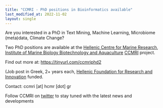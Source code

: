 ```yaml
---
title: "CCMRI - PhD positions in Bioinformatics available"
last_modified_at: 2022-11-02
layout: single
---
```


Are you interested in a PhD in Text Mining, Machine Learning, Microbiome (meta)data, Climate Change? 

Two PhD positions are available at the [Hellenic Centre for Marine Research](http://www.hcmr.gr/), [Institute of Marine Biology Biotechnology and Aquaculture](https://imbbc.hcmr.gr/) [CCMRI](http://ccmri.hcmr.gr) project. 

Find out more at: https://tinyurl.com/ccmriphd2 

(Job post in Greek, 2+ years each, [Hellenic Foundation for Research and Innovation](https://www.elidek.gr/) funded. 

Contact: ccmri [at] hcmr [dot] gr

Follow CCMRI on [twitter](https://twitter.com/CcmriP/) to stay tuned with the latest news and developments 
